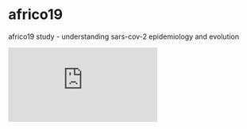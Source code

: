 # africo19

africo19 study - understanding sars-cov-2 epidemiology and evolution



![](https://github.com/marthaluka/africo19/blob/main/figures/FigureA2.pdf)

